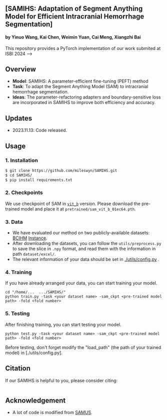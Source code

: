 ## [SAMIHS: Adaptation of Segment Anything Model for Efficient Intracranial Hemorrhage Segmentation]
#### by Yinuo Wang, Kai Chen, Weimin Yuan, Cai Meng, Xiangzhi Bai

This repository provides a PyTorch implementation of our work submited at ISBI 2024 -->

## Overview
- **Model**: SAMIHS: A parameter-efficient fine-tuning (PEFT) method 
- **Task**: To adapt the Segment Anything Model (SAM) to intracranial hemorrhage segmentation.
- **Ideas**: The parameter-refactoring adapters and boundary-sensitive loss are incorporated in SAMIHS to improve both efficiency and accuracy.

## Updates

- 2023.11.13: Code released.

## Usage
### 1. Installation
```bash
$ git clone https://github.com/mileswyn/SAMIHS.git
$ cd SAMIHS/
$ pip install requirements.txt
```

### 2. Checkpoints
We use checkpoint of SAM in [`vit_b`](https://github.com/facebookresearch/segment-anything) version. Please download the pre-trained model and place it at `pretrained/sam_vit_b_01ec64.pth`.

### 3. Data
- We have evaluated our method on two publicly-available datasets: [BCIHM](https://physionet.org/content/ct-ich/1.3.1/) [Instance](https://instance.grand-challenge.org/).
- After downloading the datasets, you can follow the `utils/preprocess.py` to save the slice in `.npy` format, and read them with the information in path `dataset/excel/`.
- The relevant information of your data should be set in [./utils/config.py](https://github.com/mileswyn/SAMIHS/blob/main/utils/config.py) .

### 4. Training
If you have already arranged your data, you can start training your model.
```
cd "/home/...  .../SAMIHS/"
python train.py -task <your dataset name> -sam_ckpt <pre-trained model path> -fold <fold number>
```

### 5. Testing
After finishing training, you can start testing your model.
```
python test.py -task <your dataset name> -sam_ckpt <pre-trained model path> -fold <fold number>
```
Before testing, don't forget modify the "load_path" (the path of your trained model) in [./utils/config.py].

## Citation
If our SAMIHS is helpful to you, please consider citing:
```

```

## Acknowledgement
- A lot of code is modified from [SAMUS](https://github.com/xianlin7/SAMUS).
